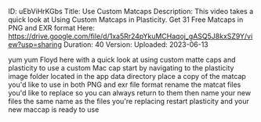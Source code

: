 ID: uEbViHrKGbs
Title: Use Custom Matcaps
Description: This video takes a quick look at Using Custom Matcaps in Plasticity. Get 31 Free Matcaps in PNG and EXR format Here: https://drive.google.com/file/d/1xa5Rr24pYkuMCHaqoj_gASQ5J8kxSZ9Y/view?usp=sharing
Duration: 40
Version: 
Uploaded: 2023-06-13

yum yum Floyd here with a quick look at
using custom matte caps and plasticity
to use a custom Mac cap start by
navigating to the plasticity image
folder located in the app data directory
place a copy of the matcap you'd like to
use in both PNG and exr file format
rename the matcat files you'd like to
replace so you can always return to them
then name your new files the same name
as the files you're replacing restart
plasticity and your new maccap is ready
to use

